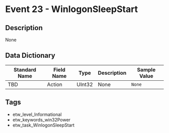 # Event 23 - WinlogonSleepStart

## Description
None

## Data Dictionary
|Standard Name|Field Name|Type|Description|Sample Value|
|---|---|---|---|---|
|TBD|Action|UInt32|None|`None`|

## Tags
* etw_level_Informational
* etw_keywords_win32Power
* etw_task_WinlogonSleepStart